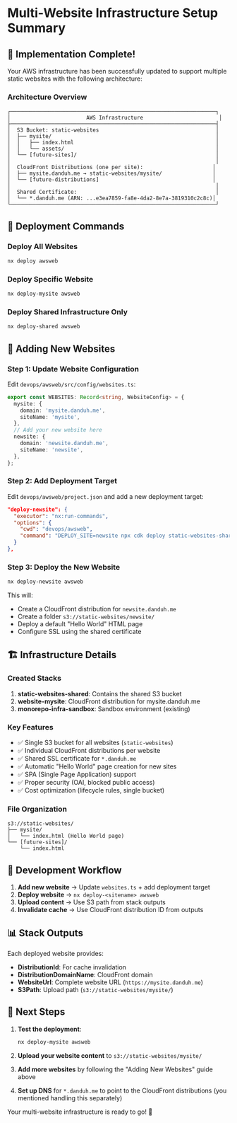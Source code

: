 # Multi-Website Infrastructure Setup Summary

## 🎉 Implementation Complete!

Your AWS infrastructure has been successfully updated to support multiple static websites with the following architecture:

### Architecture Overview

```
┌─────────────────────────────────────────────────────────────────┐
│                        AWS Infrastructure                        │
├─────────────────────────────────────────────────────────────────┤
│  S3 Bucket: static-websites                                     │
│  ├── mysite/                                                    │
│  │   ├── index.html                                             │
│  │   └── assets/                                                │
│  └── [future-sites]/                                            │
│                                                                 │
│  CloudFront Distributions (one per site):                      │
│  ├── mysite.danduh.me → static-websites/mysite/                │
│  └── [future-distributions]                                    │
│                                                                 │
│  Shared Certificate:                                            │
│  └── *.danduh.me (ARN: ...e3ea7859-fa8e-4da2-8e7a-3819310c2c8c)│
└─────────────────────────────────────────────────────────────────┘
```

## 🚀 Deployment Commands

### Deploy All Websites
```bash
nx deploy awsweb
```

### Deploy Specific Website
```bash
nx deploy-mysite awsweb
```

### Deploy Shared Infrastructure Only
```bash
nx deploy-shared awsweb
```

## 📝 Adding New Websites

### Step 1: Update Website Configuration

Edit `devops/awsweb/src/config/websites.ts`:

```typescript
export const WEBSITES: Record<string, WebsiteConfig> = {
  mysite: {
    domain: 'mysite.danduh.me',
    siteName: 'mysite',
  },
  // Add your new website here
  newsite: {
    domain: 'newsite.danduh.me',
    siteName: 'newsite',
  },
};
```

### Step 2: Add Deployment Target

Edit `devops/awsweb/project.json` and add a new deployment target:

```json
"deploy-newsite": {
  "executor": "nx:run-commands",
  "options": {
    "cwd": "devops/awsweb",
    "command": "DEPLOY_SITE=newsite npx cdk deploy static-websites-shared website-newsite --require-approval=never"
  }
},
```

### Step 3: Deploy the New Website

```bash
nx deploy-newsite awsweb
```

This will:
- Create a CloudFront distribution for `newsite.danduh.me`
- Create a folder `s3://static-websites/newsite/`
- Deploy a default "Hello World" HTML page
- Configure SSL using the shared certificate

## 🏗️ Infrastructure Details

### Created Stacks
1. **static-websites-shared**: Contains the shared S3 bucket
2. **website-mysite**: CloudFront distribution for mysite.danduh.me
3. **monorepo-infra-sandbox**: Sandbox environment (existing)

### Key Features
- ✅ Single S3 bucket for all websites (`static-websites`)
- ✅ Individual CloudFront distributions per website
- ✅ Shared SSL certificate for `*.danduh.me`
- ✅ Automatic "Hello World" page creation for new sites
- ✅ SPA (Single Page Application) support
- ✅ Proper security (OAI, blocked public access)
- ✅ Cost optimization (lifecycle rules, single bucket)

### File Organization
```
s3://static-websites/
├── mysite/
│   └── index.html (Hello World page)
└── [future-sites]/
    └── index.html
```

## 🔧 Development Workflow

1. **Add new website** → Update `websites.ts` + add deployment target
2. **Deploy website** → `nx deploy-<sitename> awsweb`
3. **Upload content** → Use S3 path from stack outputs
4. **Invalidate cache** → Use CloudFront distribution ID from outputs

## 📊 Stack Outputs

Each deployed website provides:
- **DistributionId**: For cache invalidation
- **DistributionDomainName**: CloudFront domain
- **WebsiteUrl**: Complete website URL (`https://mysite.danduh.me`)
- **S3Path**: Upload path (`s3://static-websites/mysite/`)

## 🎯 Next Steps

1. **Test the deployment**:
   ```bash
   nx deploy-mysite awsweb
   ```

2. **Upload your website content** to `s3://static-websites/mysite/`

3. **Add more websites** by following the "Adding New Websites" guide above

4. **Set up DNS** for `*.danduh.me` to point to the CloudFront distributions (you mentioned handling this separately)

Your multi-website infrastructure is ready to go! 🚀
